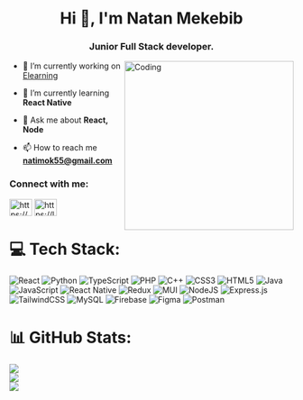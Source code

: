 <h1 align="center">Hi 👋, I'm Natan Mekebib</h1>
<h3 align="center">Junior Full Stack developer.</h3>
<img align='right' width='300' alt='Coding' src='https://media0.giphy.com/media/Ll22OhMLAlVDb8UQWe/giphy.gif?cid=6c09b95236xxofbvikkh6eg4upsy5vd2jtzh075d5ekdihj1&rid=giphy.gif&ct=s'>

<!-- <p align="left"> <img src="https://komarev.com/ghpvc/?username=nati589&label=Profile%20views&color=0e75b6&style=flat" alt="nati589" /> </p> -->

- 🔭 I’m currently working on [Elearning](https://github.com/nati589/elearning)

- 🌱 I’m currently learning **React Native**

- 💬 Ask me about **React, Node**

- 📫 How to reach me **natimok55@gmail.com**

<h3 align="left">Connect with me:</h3>
<p align="left">
<a href="https://linkedin.com/in/https://www.linkedin.com/in/natan-mekebib-260a18200/" target="blank"><img align="center" src="https://raw.githubusercontent.com/rahuldkjain/github-profile-readme-generator/master/src/images/icons/Social/linked-in-alt.svg" alt="https://www.linkedin.com/in/natan-mekebib-260a18200/" height="30" width="40" /></a>
<a href="https://www.leetcode.com/https://leetcode.com/natan_m/" target="blank"><img align="center" src="https://raw.githubusercontent.com/rahuldkjain/github-profile-readme-generator/master/src/images/icons/Social/leet-code.svg" alt="https://leetcode.com/natan_m/" height="30" width="40" /></a>
</p>


# 💻 Tech Stack:
![React](https://img.shields.io/badge/react-%2320232a.svg?style=for-the-badge&logo=react&logoColor=%2361DAFB) ![Python](https://img.shields.io/badge/python-3670A0?style=for-the-badge&logo=python&logoColor=ffdd54) ![TypeScript](https://img.shields.io/badge/typescript-%23007ACC.svg?style=for-the-badge&logo=typescript&logoColor=white) ![PHP](https://img.shields.io/badge/php-%23777BB4.svg?style=for-the-badge&logo=php&logoColor=white) ![C++](https://img.shields.io/badge/c++-%2300599C.svg?style=for-the-badge&logo=c%2B%2B&logoColor=white) ![CSS3](https://img.shields.io/badge/css3-%231572B6.svg?style=for-the-badge&logo=css3&logoColor=white) ![HTML5](https://img.shields.io/badge/html5-%23E34F26.svg?style=for-the-badge&logo=html5&logoColor=white) ![Java](https://img.shields.io/badge/java-%23ED8B00.svg?style=for-the-badge&logo=java&logoColor=white) ![JavaScript](https://img.shields.io/badge/javascript-%23323330.svg?style=for-the-badge&logo=javascript&logoColor=%23F7DF1E) ![React Native](https://img.shields.io/badge/react_native-%2320232a.svg?style=for-the-badge&logo=react&logoColor=%2361DAFB) ![Redux](https://img.shields.io/badge/redux-%23593d88.svg?style=for-the-badge&logo=redux&logoColor=white) ![MUI](https://img.shields.io/badge/MUI-%230081CB.svg?style=for-the-badge&logo=material-ui&logoColor=white) ![NodeJS](https://img.shields.io/badge/node.js-6DA55F?style=for-the-badge&logo=node.js&logoColor=white) ![Express.js](https://img.shields.io/badge/express.js-%23404d59.svg?style=for-the-badge&logo=express&logoColor=%2361DAFB) ![TailwindCSS](https://img.shields.io/badge/tailwindcss-%2338B2AC.svg?style=for-the-badge&logo=tailwind-css&logoColor=white) ![MySQL](https://img.shields.io/badge/mysql-%2300f.svg?style=for-the-badge&logo=mysql&logoColor=white) ![Firebase](https://img.shields.io/badge/firebase-%23039BE5.svg?style=for-the-badge&logo=firebase) ![Figma](https://img.shields.io/badge/figma-%23F24E1E.svg?style=for-the-badge&logo=figma&logoColor=white) ![Postman](https://img.shields.io/badge/Postman-FF6C37?style=for-the-badge&logo=postman&logoColor=white) 
# 📊 GitHub Stats:
![](https://github-readme-stats.vercel.app/api?username=nati589&theme=dark&hide_border=false&include_all_commits=false&count_private=false)<br/>
![](https://github-readme-streak-stats.herokuapp.com/?user=nati589&theme=dark&hide_border=false)<br/>
![](https://github-readme-stats.vercel.app/api/top-langs/?username=nati589&theme=dark&hide_border=false&include_all_commits=false&count_private=false&layout=compact)


